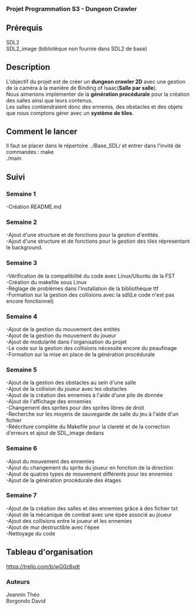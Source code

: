 ### Projet Programmation S3 - Dungeon Crawler 
## Prérequis
SDL2  
SDL2_image (bibliotèque non fournie dans SDL2 de base)

## Description
L'objectif du projet est de créer un **dungeon crawler 2D** avec une gestion de la caméra à la manière de Binding of Isaac(**Salle par salle**).  
Nous aimerions implémenter de la **génération procédurale** pour la création des salles ainsi que leurs contenus.  
Les salles contiendraient donc des ennemis, des obstacles et des objets que nous comptons gérer avec un **système de tiles**.  

## Comment le lancer
Il faut se placer dans le répertoire ../Base_SDL/ et entrer dans l'invité de commandes :
make  
./main

## Suivi
### Semaine 1 
-Création README.md 
### Semaine 2 
-Ajout d'une structure et de fonctions pour la gestion d'entités.  
-Ajout d'une structure et de fonctions pour la gestion des tiles répresentant le background.
### Semaine 3
-Vérification de la compatibilité du code avec Linux/Ubuntu de la FST  
-Création du makefile sous Linux  
-Réglage de problèmes dans l'installation de la bibliothéque ttf  
-Formation sur la gestion des collisions avec la sdl(Le code n'est pas encore fonctionnel)

### Semaine 4
-Ajout de la gestion du mouvement des entités  
-Ajout de la gestion du mouvement du joueur  
-Ajout de modularité dans l'organisation du projet  
-Le code sur la gestion des collisions nécessite encore du peaufinage  
-Formation sur la mise en place de la génération procédurale  

### Semaine 5  
-Ajout de la gestion des obstacles au sein d'une salle  
-Ajout de la collision du joueur avec les obstacles  
-Ajout de la création des ennemies à l'aide d'une pile de donnée  
-Ajout de l'affichage des ennemies  
-Changement des sprites pour des sprites libres de droit  
-Recherche sur les moyens de sauvegarde de salle du jeu à l'aide d'un fichier  
-Réécriture complète du Makefile pour la clareté et de la correction d'erreurs et ajout de SDL_image dedans

### Semaine 6  
-Ajout du mouvement des ennemies  
-Ajout du changement du sprite du joueur en fonction de la direction  
-Ajout de quatres types de mouvement différents pour les ennemies  
-Ajout de la génération procédurale des étages  

### Semaine 7  
-Ajout de la création des salles et des ennemies grâce à des fichier txt  
-Ajout de la mécanique de combat avec une épée associé au joueur  
-Ajout des collisions entre le joueur et les ennemies  
-Ajout de mur destructible avec l'épee  
-Nettoyage du code  


## Tableau d'organisation
https://trello.com/b/wG0z8xdt

### Auteurs
Jeannin Théo  
Borgondo David
